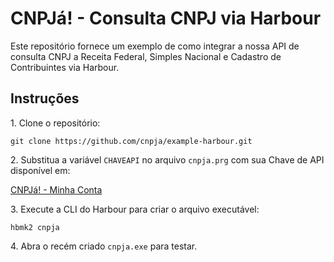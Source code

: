 # CNPJá! - Consulta CNPJ via Harbour

Este repositório fornece um exemplo de como integrar a nossa API de consulta CNPJ a Receita Federal, Simples Nacional e Cadastro de Contribuintes via Harbour.

## Instruções

1\. Clone o repositório:

```
git clone https://github.com/cnpja/example-harbour.git
```

2\. Substitua a variável `CHAVEAPI` no arquivo `cnpja.prg` com sua Chave de API disponível em:

[CNPJá! - Minha Conta](https://www.cnpja.com/me)

3\. Execute a CLI do Harbour para criar o arquivo executável:

```
hbmk2 cnpja
```

4\. Abra o recém criado `cnpja.exe` para testar.
